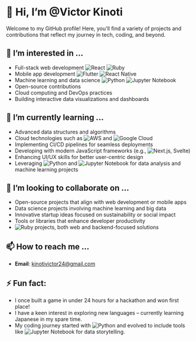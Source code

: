 # 👋 Hi, I’m @Victor Kinoti

Welcome to my GitHub profile! Here, you'll find a variety of projects and contributions that reflect my journey in tech, coding, and beyond.

## 👀 I’m interested in ...
- Full-stack web development ![React](https://img.shields.io/badge/-React-61DAFB?logo=react&logoColor=white&style=flat) ![Ruby](https://img.shields.io/badge/-Ruby-CC342D?logo=ruby&logoColor=white&style=flat)
- Mobile app development ![Flutter](https://img.shields.io/badge/-Flutter-02569B?logo=flutter&logoColor=white&style=flat) ![React Native](https://img.shields.io/badge/-React%20Native-61DAFB?logo=react&logoColor=white&style=flat)
- Machine learning and data science ![Python](https://img.shields.io/badge/-Python-3776AB?logo=python&logoColor=white&style=flat) ![Jupyter Notebook](https://img.shields.io/badge/-Jupyter-FF9933?logo=jupyter&logoColor=white&style=flat)
- Open-source contributions
- Cloud computing and DevOps practices
- Building interactive data visualizations and dashboards

## 🌱 I’m currently learning ...
- Advanced data structures and algorithms
- Cloud technologies such as ![AWS](https://img.shields.io/badge/-AWS-232F3E?logo=amazon-aws&logoColor=white&style=flat) and ![Google Cloud](https://img.shields.io/badge/-Google%20Cloud-4285F4?logo=google-cloud&logoColor=white&style=flat)
- Implementing CI/CD pipelines for seamless deployments
- Developing with modern JavaScript frameworks (e.g., ![Next.js](https://img.shields.io/badge/-Next.js-000000?logo=next.js&logoColor=white&style=flat), Svelte)
- Enhancing UI/UX skills for better user-centric design
- Leveraging ![Python](https://img.shields.io/badge/-Python-3776AB?logo=python&logoColor=white&style=flat) and ![Jupyter Notebook](https://img.shields.io/badge/-Jupyter-FF9933?logo=jupyter&logoColor=white&style=flat) for data analysis and machine learning projects

## 💞️ I’m looking to collaborate on ...
- Open-source projects that align with web development or mobile apps
- Data science projects involving machine learning and big data
- Innovative startup ideas focused on sustainability or social impact
- Tools or libraries that enhance developer productivity
- ![Ruby](https://img.shields.io/badge/-Ruby-CC342D?logo=ruby&logoColor=white&style=flat) projects, both web and backend-focused solutions

## 📫 How to reach me ...
- **Email**: [kinotivictor24@gmail.com](mailto:kinotivictor24@gmail.com)


## ⚡ Fun fact:
- I once built a game in under 24 hours for a hackathon and won first place!
- I have a keen interest in exploring new languages – currently learning Japanese in my spare time.
- My coding journey started with ![Python](https://img.shields.io/badge/-Python-3776AB?logo=python&logoColor=white&style=flat) and evolved to include tools like ![Jupyter Notebook](https://img.shields.io/badge/-Jupyter-FF9933?logo=jupyter&logoColor=white&style=flat) for data storytelling.

